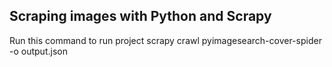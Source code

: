 <h2>Scraping images with Python and Scrapy</h2>



Run this command to run project 
scrapy crawl pyimagesearch-cover-spider -o output.json
